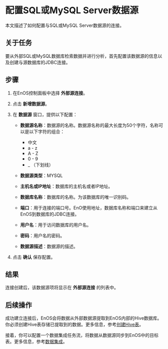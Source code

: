 # 配置SQL或MySQL Server数据源

本文描述了如何配置与SQL或MySQL Server数据源的连接。


## 关于任务<description>

要从外部SQL或MySQL数据库检索数据并进行分析，首先配置该数据源的信息以及创建与源数据库的JDBC连接。


## 步骤<procedure>

1. 在EnOS控制面板中选择 **外部源连接**。

2. 点击 **新增数据源**。

3. 在 **数据源** 窗口，提供以下配置：

   - **数据源名称**：数据源的名称。数据源名称的最大长度为50个字符，名称可以是以下字符的组合：
     - 中文
     - a - z
     - A - Z
     - 0 - 9
     - _ （下划线）

   - **数据源类型**：MYSQL
   - **主机名或IP地址**：数据库的主机名或者IP地址。
   - **数据库名称**：数据库的名称。为该数据库的唯一识别码。
   - **端口**：用于连接的端口号。EnO使用地址，数据库名称和端口来建立从EnOS到数据库的JDBC连接。
   - **用户名**：用于访问数据库的用户名。
   - **密码**：用户名的密码。
   - **数据源描述**：数据源的描述。

4. 点击 **确认** 保存配置。

## 结果<result>

连接创建后，该数据源项将显示在 **外部源连接** 的列表中。


## 后续操作<followup>

成功建立连接后，EnOS会将数据从外部数据源提取到EnOS内部的Hive数据库。你必须创建Hive表存储已提取到的数据。更多信息，参考[创建Hive表](https://www.envisioniot.com/docs/data-explorer/zh_CN/latest/creating_hivetable.html)。

接着，你可以配置一个数据集成任务流，将数据从数据源同步到EnOS中的目标表。更多信息，参考[数据集成](../data_integration/index)。
